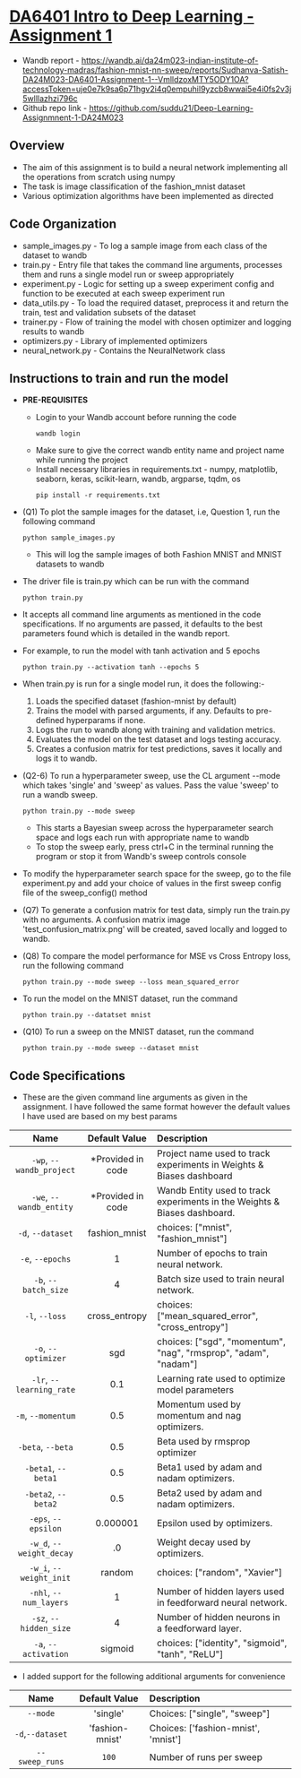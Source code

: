 # [DA6401 Intro to Deep Learning - Assignment 1](https://wandb.ai/sivasankar1234/DA6401/reports/DA6401-Assignment-1--VmlldzoxMTQ2NDQwNw)
* Wandb report - https://wandb.ai/da24m023-indian-institute-of-technology-madras/fashion-mnist-nn-sweep/reports/Sudhanva-Satish-DA24M023-DA6401-Assignment-1--VmlldzoxMTY5ODY1OA?accessToken=uje0e7k9sa6p71hgv2i4q0empuhil9yzcb8wwai5e4i0fs2v3j5wlllazhzi796c
* Github repo link - https://github.com/suddu21/Deep-Learning-Assignmnent-1-DA24M023
## Overview
* The aim of this assignment is to build a neural network implementing all the operations from scratch using numpy
* The task is image classification of the fashion_mnist dataset
* Various optimization algorithms have been implemented as directed
## Code Organization
* sample_images.py - To log a sample image from each class of the dataset to wandb
* train.py - Entry file that takes the command line arguments, processes them and runs a single model run or sweep appropriately
* experiment.py - Logic for setting up a sweep experiment config and function to be executed at each sweep experiment run
* data_utils.py - To load the required dataset, preprocess it and return the train, test and validation subsets of the dataset
* trainer.py - Flow of training the model with chosen optimizer and logging results to wandb
* optimizers.py - Library of implemented optimizers
* neural_network.py - Contains the NeuralNetwork class
## Instructions to train and run the model
* **PRE-REQUISITES**
  * Login to your Wandb account before running the code
    ```
    wandb login
    ```
  * Make sure to give the correct wandb entity name and project name while running the project
  * Install necessary libraries in requirements.txt - numpy, matplotlib, seaborn, keras, scikit-learn, wandb, argparse, tqdm, os
    ```
    pip install -r requirements.txt
    ```
* (Q1) To plot the sample images for the dataset, i.e, Question 1, run the following command
  ```
  python sample_images.py
  ```
  * This will log the sample images of both Fashion MNIST and MNIST datasets to wandb
* The driver file is train.py which can be run with the command
  
  ```
  python train.py
  ```
* It accepts all command line arguments as mentioned in the code specifications. If no arguments are passed, it defaults to the best parameters found which is detailed in the wandb report.
* For example, to run the model with tanh activation and 5 epochs

  ```
  python train.py --activation tanh --epochs 5
  ```
* When train.py is run for a single model run, it does the following:-
  1. Loads the specified dataset (fashion-mnist by default)
  2. Trains the model with parsed arguments, if any. Defaults to pre-defined hyperparams if none.
  3. Logs the run to wandb along with training and validation metrics.
  4. Evaluates the model on the test dataset and logs testing accuracy.
  5. Creates a confusion matrix for test predictions, saves it locally and logs it to wandb.
* (Q2-6) To run a hyperparameter sweep, use the CL argument --mode which takes 'single' and 'sweep' as values. Pass the value 'sweep' to run a wandb sweep.
  ```
  python train.py --mode sweep
  ```
  * This starts a Bayesian sweep across the hyperparameter search space and logs each run with appropriate name to wandb
  * To stop the sweep early, press ctrl+C in the terminal running the program or stop it from Wandb's sweep controls console
* To modify the hyperparameter search space for the sweep, go to the file experiment.py and add your choice of values in the first sweep config file of the sweep_config() method
* (Q7) To generate a confusion matrix for test data, simply run the train.py with no arguments. A confusion matrix image 'test_confusion_matrix.png' will be created, saved locally and logged to wandb.
* (Q8) To compare the model performance for MSE vs Cross Entropy loss, run the following command
  ```
  python train.py --mode sweep --loss mean_squared_error
  ```
* To run the model on the MNIST dataset, run the command
  ```
  python train.py --datatset mnist
  ```
* (Q10) To run a sweep on the MNIST dataset, run the command
  ```
  python train.py --mode sweep --dataset mnist
  ```
## Code Specifications
* These are the given command line arguments as given in the assignment. I have followed the same format however the default values I have used are based on my best params

| Name | Default Value | Description |
| :---: | :-------------: | :----------- |
| `-wp`, `--wandb_project` | *Provided in code | Project name used to track experiments in Weights & Biases dashboard |
| `-we`, `--wandb_entity` | *Provided in code  | Wandb Entity used to track experiments in the Weights & Biases dashboard. |
| `-d`, `--dataset` | fashion_mnist | choices:  ["mnist", "fashion_mnist"] |
| `-e`, `--epochs` | 1 |  Number of epochs to train neural network.|
| `-b`, `--batch_size` | 4 | Batch size used to train neural network. | 
| `-l`, `--loss` | cross_entropy | choices:  ["mean_squared_error", "cross_entropy"] |
| `-o`, `--optimizer` | sgd | choices:  ["sgd", "momentum", "nag", "rmsprop", "adam", "nadam"] | 
| `-lr`, `--learning_rate` | 0.1 | Learning rate used to optimize model parameters | 
| `-m`, `--momentum` | 0.5 | Momentum used by momentum and nag optimizers. |
| `-beta`, `--beta` | 0.5 | Beta used by rmsprop optimizer | 
| `-beta1`, `--beta1` | 0.5 | Beta1 used by adam and nadam optimizers. | 
| `-beta2`, `--beta2` | 0.5 | Beta2 used by adam and nadam optimizers. |
| `-eps`, `--epsilon` | 0.000001 | Epsilon used by optimizers. |
| `-w_d`, `--weight_decay` | .0 | Weight decay used by optimizers. |
| `-w_i`, `--weight_init` | random | choices:  ["random", "Xavier"] | 
| `-nhl`, `--num_layers` | 1 | Number of hidden layers used in feedforward neural network. | 
| `-sz`, `--hidden_size` | 4 | Number of hidden neurons in a feedforward layer. |
| `-a`, `--activation` | sigmoid | choices:  ["identity", "sigmoid", "tanh", "ReLU"] |

* I added support for the following additional arguments for convenience

| Name | Default Value | Description |
| :---: | :-------------: | :----------- |
| `--mode` | 'single' | Choices: ["single", "sweep"] |
| `-d`,`--dataset` | 'fashion-mnist' | Choices: ['fashion-mnist', 'mnist'] |
| `--sweep_runs` | `100` | Number of runs per sweep |
